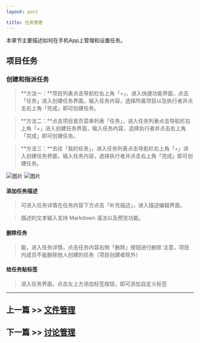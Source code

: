 ```yaml
---
layout: post

title: 任务管理
---
```


本章节主要描述如何在手机App上管理和设置任务。

## 项目任务 

### 创建和指派任务

>**方法一：**项目列表点击导航栏右上角「+」，进入快捷功能界面，点击「任务」进入创建任务界面，输入任务内容，选择所属项目以及执行者并点击右上角「完成」即可创建任务。

>**方法二：**点击项目首页菜单列表「任务」，进入任务列表点击导航栏右上角「+」进入创建任务界面，输入任务内容，选择执行者并点击右上角「完成」即可创建任务。

>**方法三：**去往「我的任务」，进入任务列表点击导航栏右上角「+」进入创建任务界面，输入任务内容，选择执行者并点击右上角「完成」即可创建任务。

 ![图片](https://dn-coding-net-production-pp.qbox.me/cea5247f-6cb2-4702-b563-9bdb4e70c384.png) 
 ![图片](https://dn-coding-net-production-pp.qbox.me/cd3ef1b3-acb2-4f4e-9772-0738fed99f92.png) 


#### 添加任务描述

>可进入任务详情在任务内容下方点击「补充描述」，进入描述编辑界面。

>描述的文本输入支持 Markdown 语法以及预览功能。

#### 删除任务

>能，进入任务详情，点击任务内容右侧「删除」按钮进行删除
>注意，项目内成员不能删除他人创建的任务（项目创建者除外）

#### 给任务贴标签

> 进入任务界面，点击左上方添加标签按钮，即可添加自定义标签

---

## 上一篇 >> [文件管理](/help/doc/mobile/files.html)

## 下一篇 >> [讨论管理](/help/doc/mobile/discuss.html)